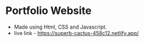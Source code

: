 # Portfolio Website
- Made using Html, CSS and Javascript.
- live link - https://superb-cactus-458c12.netlify.app/
